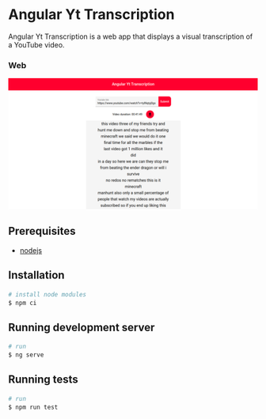 # Angular Yt Transcription

Angular Yt Transcription is a web app that displays a visual transcription of a YouTube video.

### Web
![angular-yt-transcription](./docs/angular-yt-transcription.png)

## Prerequisites
* [nodejs](https://nodejs.org/en/)

## Installation
```bash
# install node modules
$ npm ci
```

## Running development server
```bash
# run
$ ng serve
```

## Running tests
```bash
# run
$ npm run test
```